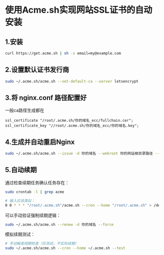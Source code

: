 # 使用Acme.sh实现网站SSL证书的自动安装

## 1.安装

```sh
curl https://get.acme.sh | sh -s email=my@example.com
```

## 2.设置默认证书发行商

```sh
sudo ~/.acme.sh/acme.sh --set-default-ca --server letsencrypt
```

## 3.将 nginx.conf 路径配置好

一般ca路径生成都在 
```
ssl_certificate "/root/.acme.sh/你的域名_ecc/fullchain.cer";
ssl_certificate_key "//root/.acme.sh/你的域名_ecc/你的域名.key";
```

## 4.生成并自动重启Nginx

```sh
sudo ~/.acme.sh/acme.sh --issue -d 你的域名 --webroot 你的网站根目录路径 --force --reloadcmd "sudo systemctl reload nginx"
```

## 5.自动续期
通过检查续期任务确认任务存在：
```sh
sudo crontab -l | grep acme

# 输入应该类似：
0 0 * * * "/root/.acme.sh"/acme.sh --cron --home "/root/.acme.sh" > /dev/null
```

可以手动验证强制续期逻辑：
```sh
sudo ~/.acme.sh/acme.sh --renew -d 你的域名 --force
```

模拟续期测试：
```sh
# 手动触发续期检查（仅测试，不实际续期）
sudo ~/.acme.sh/acme.sh --cron --home ~/.acme.sh --test
```